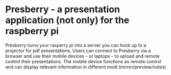 <h1>Presberry - a presentation application (not only) for the raspberry pi</h1>
<p>Presberry turns your rasperry pi into a server you can hook up to a projector for pdf presentations. Users can connect to Presberry via a browser and use their mobile devices - or laptops - to upload and remote control their presentations. The mobile device functions as remote control and can display relevant information in different modi (mirror/preview/notes)</p> 
